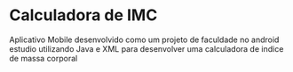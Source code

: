 # Calculadora de IMC
Aplicativo Mobile desenvolvido como um projeto de faculdade no android estudio utilizando Java e XML para desenvolver uma calculadora de indice de massa corporal 
